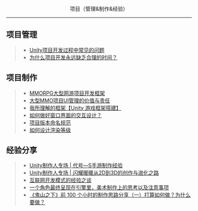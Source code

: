 <div align='center'>项目（管理&制作&经验）</div>

---
项目管理
---
>- [Unity项目开发过程中常见的问题](https://www.cnblogs.com/murongxiaopifu/p/9833395.html)
>- [为什么项目开发永远缺乏合理的时间？](https://www.cnblogs.com/wlzcool/p/14142005.html)

项目制作
---
>- [MMORPG大型网游项目开发框架](https://github.com/YYYWJ01/Unity3d_technical-summary/blob/main/2.ProjectManagement/Picture/MMO%E7%A0%94%E5%8F%91%E9%A1%B9%E7%9B%AE%E6%9E%B6%E6%9E%84.png)
>- [大型MMO项目UI管理的价值与责任](https://zhuanlan.zhihu.com/p/385119565)
>- [我所理解的框架【Unity 游戏框架搭建】](https://www.cnblogs.com/liangxiegame/p/12557515.html)
>- [如何做好窗口界面的交互设计？](https://mp.weixin.qq.com/s/atlBC-t_so4baiTR8WNu0A)
>- [项目版本命名规范](https://www.cnblogs.com/7code/p/14206269.html)
>- [如何设计渲染等级](https://answer.uwa4d.com/question/5acc208b425802635474fc7d)

经验分享
---
>- [Unity制作人专场 | 代号—S手游制作经验](https://mp.weixin.qq.com/s?__biz=MzkyMTM5Mjg3NQ==&mid=2247536243&idx=1&sn=fe9d63e7e900c2813d27bee5dcdca2c1&source=41#wechat_redirect)
>- [Unity制作人专场 | 闪耀暖暖从2D到3D的创作与进化之路](https://mp.weixin.qq.com/s?__biz=MzkyMTM5Mjg3NQ==&mid=2247536253&idx=1&sn=19261b5b39cacf26551f5d3ee58f0711&source=41#wechat_redirect)
>- [互联网开发模式的经验之谈](https://www.cnblogs.com/qcloud1001/p/10251623.html)
>- [一个角色最终呈现在引擎里，美术制作上的思考以及注意事项](https://mp.weixin.qq.com/s?__biz=MzkyMTM5Mjg3NQ==&mid=2247536696&idx=1&sn=79846058786e7ca40936f6e86348b1f1&source=41#wechat_redirect)
>- [《鬼山之下》前 100 个小时的制作思路分享（一）打算如何做？为什么要做？](https://mp.weixin.qq.com/s?__biz=MzkyMTM5Mjg3NQ==&mid=2247536878&idx=1&sn=acf062fed4f598d54c4c9c7ed2d0885c&source=41#wechat_redirect)
